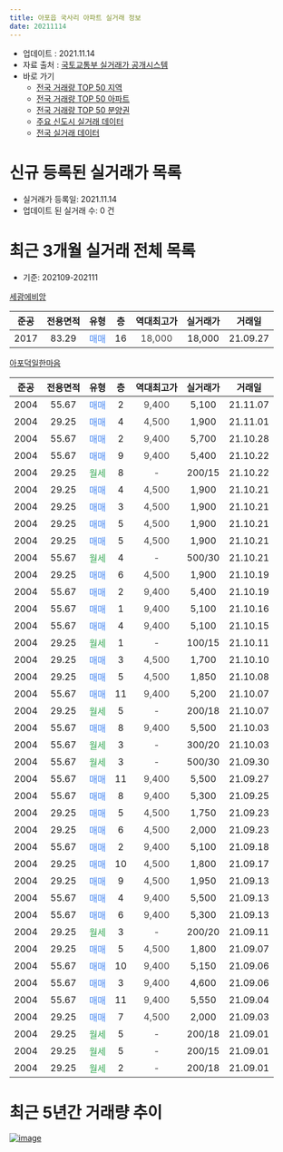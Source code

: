 ```yaml
---
title: 아포읍 국사리 아파트 실거래 정보
date: 20211114
---
```


* 업데이트 : 2021.11.14
* 자료 출처 : [국토교통부 실거래가 공개시스템](http://rt.molit.go.kr)
* 바로 가기
    * [전국 거래량 TOP 50 지역](https://apt-info.github.io/apt-trade-info/tr)
    * [전국 거래량 TOP 50 아파트](https://apt-info.github.io/apt-trade-info/ta)
    * [전국 거래량 TOP 50 분양권](https://apt-info.github.io/apt-trade-info/tb)
    * [주요 신도시 실거래 데이터](https://apt-info.github.io/apt-trade-info/newtown)
    * [전국 실거래 데이터](https://apt-info.github.io/apt-trade-info/all)



<script async src="https://pagead2.googlesyndication.com/pagead/js/adsbygoogle.js"></script>
<!-- 기본광고 -->
<ins class="adsbygoogle"
     style="display:block"
     data-ad-client="ca-pub-1142216861245946"
     data-ad-slot="4805727019"
     data-ad-format="auto"
     data-full-width-responsive="true"></ins>
<script>
     (adsbygoogle = window.adsbygoogle || []).push({});
</script>


# 신규 등록된 실거래가 목록

* 실거래가 등록일: 2021.11.14
* 업데이트 된 실거래 수: 0 건




<script async src="https://pagead2.googlesyndication.com/pagead/js/adsbygoogle.js"></script>
<!-- 기본광고 -->
<ins class="adsbygoogle"
     style="display:block"
     data-ad-client="ca-pub-1142216861245946"
     data-ad-slot="4805727019"
     data-ad-format="auto"
     data-full-width-responsive="true"></ins>
<script>
     (adsbygoogle = window.adsbygoogle || []).push({});
</script>


# 최근 3개월 실거래 전체 목록
* 기준: 202109-202111


[세광에비앙](https://search.naver.com/search.naver?query=%EC%84%B8%EA%B4%91%EC%97%90%EB%B9%84%EC%95%99)

|준공|전용면적|유형|층|역대최고가|실거래가|거래일|
|:---:|:---:|:---:|:---:|:---:|:---:|:---:|
|2017|83.29|<span style="color:#4285F3">매매</span>|16|<span style="color:#444444">18,000</span>|18,000|21.09.27|

[아포덕일한마음](https://search.naver.com/search.naver?query=%EC%95%84%ED%8F%AC%EB%8D%95%EC%9D%BC%ED%95%9C%EB%A7%88%EC%9D%8C)

|준공|전용면적|유형|층|역대최고가|실거래가|거래일|
|:---:|:---:|:---:|:---:|:---:|:---:|:---:|
|2004|55.67|<span style="color:#4285F3">매매</span>|2|<span style="color:#444444">9,400</span>|5,100|21.11.07|
|2004|29.25|<span style="color:#4285F3">매매</span>|4|<span style="color:#444444">4,500</span>|1,900|21.11.01|
|2004|55.67|<span style="color:#4285F3">매매</span>|2|<span style="color:#444444">9,400</span>|5,700|21.10.28|
|2004|55.67|<span style="color:#4285F3">매매</span>|9|<span style="color:#444444">9,400</span>|5,400|21.10.22|
|2004|29.25|<span style="color:#34A853">월세</span>|8|<span style="color:#444444">-</span>|200/15|21.10.22|
|2004|29.25|<span style="color:#4285F3">매매</span>|4|<span style="color:#444444">4,500</span>|1,900|21.10.21|
|2004|29.25|<span style="color:#4285F3">매매</span>|3|<span style="color:#444444">4,500</span>|1,900|21.10.21|
|2004|29.25|<span style="color:#4285F3">매매</span>|5|<span style="color:#444444">4,500</span>|1,900|21.10.21|
|2004|29.25|<span style="color:#4285F3">매매</span>|5|<span style="color:#444444">4,500</span>|1,900|21.10.21|
|2004|55.67|<span style="color:#34A853">월세</span>|4|<span style="color:#444444">-</span>|500/30|21.10.21|
|2004|29.25|<span style="color:#4285F3">매매</span>|6|<span style="color:#444444">4,500</span>|1,900|21.10.19|
|2004|55.67|<span style="color:#4285F3">매매</span>|2|<span style="color:#444444">9,400</span>|5,400|21.10.19|
|2004|55.67|<span style="color:#4285F3">매매</span>|1|<span style="color:#444444">9,400</span>|5,100|21.10.16|
|2004|55.67|<span style="color:#4285F3">매매</span>|4|<span style="color:#444444">9,400</span>|5,100|21.10.15|
|2004|29.25|<span style="color:#34A853">월세</span>|1|<span style="color:#444444">-</span>|100/15|21.10.11|
|2004|29.25|<span style="color:#4285F3">매매</span>|3|<span style="color:#444444">4,500</span>|1,700|21.10.10|
|2004|29.25|<span style="color:#4285F3">매매</span>|5|<span style="color:#444444">4,500</span>|1,850|21.10.08|
|2004|55.67|<span style="color:#4285F3">매매</span>|11|<span style="color:#444444">9,400</span>|5,200|21.10.07|
|2004|29.25|<span style="color:#34A853">월세</span>|5|<span style="color:#444444">-</span>|200/18|21.10.07|
|2004|55.67|<span style="color:#4285F3">매매</span>|8|<span style="color:#444444">9,400</span>|5,500|21.10.03|
|2004|55.67|<span style="color:#34A853">월세</span>|3|<span style="color:#444444">-</span>|300/20|21.10.03|
|2004|55.67|<span style="color:#34A853">월세</span>|3|<span style="color:#444444">-</span>|500/30|21.09.30|
|2004|55.67|<span style="color:#4285F3">매매</span>|11|<span style="color:#444444">9,400</span>|5,500|21.09.27|
|2004|55.67|<span style="color:#4285F3">매매</span>|8|<span style="color:#444444">9,400</span>|5,300|21.09.25|
|2004|29.25|<span style="color:#4285F3">매매</span>|5|<span style="color:#444444">4,500</span>|1,750|21.09.23|
|2004|29.25|<span style="color:#4285F3">매매</span>|6|<span style="color:#444444">4,500</span>|2,000|21.09.23|
|2004|55.67|<span style="color:#4285F3">매매</span>|2|<span style="color:#444444">9,400</span>|5,100|21.09.18|
|2004|29.25|<span style="color:#4285F3">매매</span>|10|<span style="color:#444444">4,500</span>|1,800|21.09.17|
|2004|29.25|<span style="color:#4285F3">매매</span>|9|<span style="color:#444444">4,500</span>|1,950|21.09.13|
|2004|55.67|<span style="color:#4285F3">매매</span>|4|<span style="color:#444444">9,400</span>|5,500|21.09.13|
|2004|55.67|<span style="color:#4285F3">매매</span>|6|<span style="color:#444444">9,400</span>|5,300|21.09.13|
|2004|29.25|<span style="color:#34A853">월세</span>|3|<span style="color:#444444">-</span>|200/20|21.09.11|
|2004|29.25|<span style="color:#4285F3">매매</span>|5|<span style="color:#444444">4,500</span>|1,800|21.09.07|
|2004|55.67|<span style="color:#4285F3">매매</span>|10|<span style="color:#444444">9,400</span>|5,150|21.09.06|
|2004|55.67|<span style="color:#4285F3">매매</span>|3|<span style="color:#444444">9,400</span>|4,600|21.09.06|
|2004|55.67|<span style="color:#4285F3">매매</span>|11|<span style="color:#444444">9,400</span>|5,550|21.09.04|
|2004|29.25|<span style="color:#4285F3">매매</span>|7|<span style="color:#444444">4,500</span>|2,000|21.09.03|
|2004|29.25|<span style="color:#34A853">월세</span>|5|<span style="color:#444444">-</span>|200/18|21.09.01|
|2004|29.25|<span style="color:#34A853">월세</span>|5|<span style="color:#444444">-</span>|200/15|21.09.01|
|2004|29.25|<span style="color:#34A853">월세</span>|2|<span style="color:#444444">-</span>|200/18|21.09.01|



<script async src="https://pagead2.googlesyndication.com/pagead/js/adsbygoogle.js"></script>
<!-- 기본광고 -->
<ins class="adsbygoogle"
     style="display:block"
     data-ad-client="ca-pub-1142216861245946"
     data-ad-slot="4805727019"
     data-ad-format="auto"
     data-full-width-responsive="true"></ins>
<script>
     (adsbygoogle = window.adsbygoogle || []).push({});
</script>


# 최근 5년간 거래량 추이


<div style="width:100%;">
    <canvas id="deal_progress" height="200"></canvas>
</div>

<script>
new Chart(document.getElementById("deal_progress"), {
    type: 'line',
    data: {
        labels: ['16.01','16.02','16.03','16.04','16.05','16.06','16.07','16.08','16.09','16.10','16.11','16.12','17.01','17.02','17.03','17.04','17.05','17.06','17.07','17.08','17.09','17.10','17.11','17.12','18.01','18.02','18.03','18.04','18.05','18.06','18.07','18.08','18.09','18.10','18.11','18.12','19.01','19.02','19.03','19.04','19.05','19.06','19.07','19.08','19.09','19.10','19.11','19.12','20.01','20.02','20.03','20.04','20.05','20.06','20.07','20.08','20.09','20.10','20.11','20.12','21.01','21.02','21.03','21.04','21.05','21.06','21.07','21.08','21.09','21.10','21.11'],
        datasets: [{
            label: '매매/분양권',
            data: [3,0,5,5,2,5,6,3,1,8,1,5,1,4,4,3,4,7,6,3,1,2,3,2,3,3,13,5,7,1,7,3,4,7,6,3,5,3,6,8,7,5,6,3,3,7,8,3,5,10,11,5,10,9,7,7,4,5,3,18,3,10,9,5,16,8,8,11,15,14,2],
            borderColor: "rgba(66, 133, 243, 1)",
            backgroundColor: "rgba(66, 133, 243, 0.05)",
            borderWidth: 1,
            pointRadius: 0,
            fill: false,
            lineTension: 0
        },{
            label: '전/월세',
            data: [4,14,8,5,6,5,5,4,6,8,1,4,3,8,7,2,2,5,4,1,2,2,4,4,2,7,5,6,5,5,7,4,2,5,7,3,6,7,10,5,8,4,2,5,1,5,5,1,2,4,4,0,6,8,2,1,3,3,2,6,2,8,4,4,5,4,5,3,5,5,0],
            borderColor: "rgba(255, 90, 0, 1)",
            backgroundColor: "rgba(255, 90, 0, 0.05)",
            borderWidth: 1,
            pointRadius: 0,
            fill: false,
            lineTension: 0
        },{
            label: '합계',
            data: [7,14,13,10,8,10,11,7,7,16,2,9,4,12,11,5,6,12,10,4,3,4,7,6,5,10,18,11,12,6,14,7,6,12,13,6,11,10,16,13,15,9,8,8,4,12,13,4,7,14,15,5,16,17,9,8,7,8,5,24,5,18,13,9,21,12,13,14,20,19,2],
            borderColor: "rgba(0, 0, 0, 1)",
            backgroundColor: "rgba(0, 0, 0, 0.03)",
            borderWidth: 0.1,
            pointRadius: 0,
            fill: true,
            lineTension: 0
        }
        ]
    },
    options: {
        responsive: true,
        title: {
            display: false
        },
        tooltips: {
            mode: 'index',
            intersect: false
        },
        hover: {
            mode: 'nearest',
            intersect: true
        },
        scales: {
            xAxes: [{
                display: true,
                scaleLabel: {
                    display: true,
                    labelString: '년/월'
                }
            }],
            yAxes: [{
                display: true,
                ticks: {
                    suggestedMin: 0,
                },
                scaleLabel: {
                    display: true,
                    labelString: '실거래 수'
                }
            }]
        }
    }
});

</script>


[![image](https://apt-info.github.io/images/2020-01-03-apt-trade-info/1024x500.png)](https://play.google.com/store/apps/details?id=com.aptinfo.apttradeinfo)

